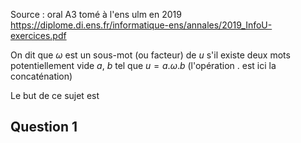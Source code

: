 
Source : oral A3 tomé à l'ens ulm en 2019 https://diplome.di.ens.fr/informatique-ens/annales/2019_InfoU-exercices.pdf

On dit que $\omega$ est un sous-mot (ou facteur) de $u$ s'il existe deux mots potentiellement vide $a$, $b$ tel que $u=a.\omega.b$ (l'opération $.$ est ici la concaténation)

Le but de ce sujet est
## Question 1

<!--stackedit_data:
eyJoaXN0b3J5IjpbLTc5NzMxMjU3M119
-->